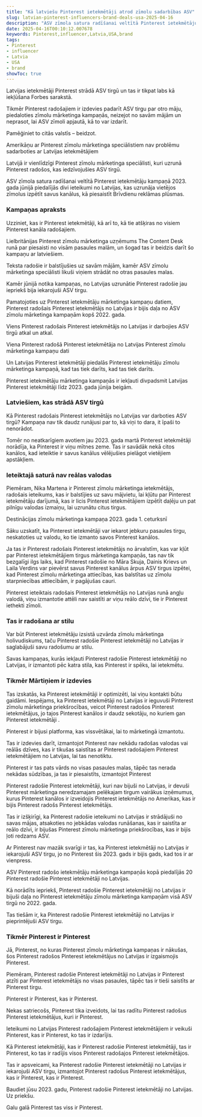 ```yaml
---
title: "Kā latviešu Pinterest ietekmētāji atrod zīmolu sadarbības ASV"
slug: latvian-pinterest-influencers-brand-deals-usa-2025-04-16
description: "ASV zīmola satura radīšanai veltītā Pinterest ietekmētāju kampaņā 2023. gada jūnijā piedalījās divi ieteikumi no Latvijas, kas uzrunāja vietējos zīmolus izpētīt savus kanālus, kā piesaistīt Brīvdienu reklāmas plūsmas."
date: 2025-04-16T00:10:12.007678
keywords: Pinterest,influencer,Latvia,USA,brand
tags:
- Pinterest
- influencer
- Latvia
- USA
- brand
showToc: true
---
```


Latvijas ietekmētāji Pinterest strādā ASV tirgū un tas ir tikpat labs kā iekļūšana Forbes sarakstā.

Tikmēr Pinterest radošajiem ir izdevies padarīt ASV tirgu par otro māju, piedaloties zīmolu mārketinga kampaņās, neizejot no savām mājām un neprasot, lai ASV zīmoli apjautā, kā to var izdarīt.

Pamēģiniet to citās valstīs – beidzot.

Amerikāņu ar Pinterest zīmolu mārketinga speciālistiem nav problēmu sadarboties ar Latvijas ietekmētājiem 


Latvijā ir vienlīdzīgi Pinterest zīmolu mārketinga speciālisti, kuri uzrunā Pinterest radošos, kas iedzīvojušies ASV tirgū.

ASV zīmola satura radīšanai veltītā Pinterest ietekmētāju kampaņā 2023. gada jūnijā piedalījās divi ieteikumi no Latvijas, kas uzrunāja vietējos zīmolus izpētīt savus kanālus, kā piesaistīt Brīvdienu reklāmas plūsmas.

### Kampaņas apraksts

Uzziniet, kas ir Pinterest ietekmētāji, kā arī to, kā tie atšķiras no visiem Pinterest kanāla radošajiem.

Lielbritānijas Pinterest zīmolu mārketinga uzņēmums The Content Desk runā par piesaisti no visām pasaules malām, un šogad tas ir beidzis darīt šo kampaņu ar latviešiem.


Teksta radošie ir balstījušies uz savām mājām, kamēr ASV zīmolu mārketinga speciālisti likuši viņiem strādāt no otras pasaules malas.

Kamēr jūnijā notika kampaņas, no Latvijas uzrunātie Pinterest radošie jau iepriekš bija iekarojuši ASV tirgu.

Pamatojoties uz Pinterest ietekmētāju mārketinga kampaņu datiem, Pinterest radošais Pinterest ietekmētājs no Latvijas ir bijis daļa no ASV zīmolu mārketinga kampaņām kopš 2022. gada.

Viens Pinterest radošais Pinterest ietekmētājs no Latvijas ir darbojies ASV tirgū atkal un atkal.

 Viena Pinterest radošā Pinterest ietekmētāja no Latvijas Pinterest zīmolu mārketinga kampaņu dati 


Un Latvijas Pinterest ietekmētāji piedalās Pinterest ietekmētāju zīmolu mārketinga kampaņā, kad tas tiek darīts, kad tas tiek darīts.

Pinterest ietekmētāju mārketinga kampaņās ir iekļauti divpadsmit Latvijas Pinterest ietekmētāji līdz 2023. gada jūnija beigām. 


### Latviešiem, kas strādā ASV tirgū

Kā Pinterest radošais Pinterest ietekmētājs no Latvijas var darboties ASV tirgū? Kampaņa nav tik daudz runājusi par to, kā viņi to dara, it īpaši to nenorādot.

Tomēr no neatkarīgiem avotiem jau 2023. gada martā Pinterest ietekmētāji norādīja, ka Pinterest ir viņu mītnes zeme. Tas ir savādāk nekā citos kanālos, kad ieteiktie ir savus kanālus vēlējušies pielāgot vietējiem apstākļiem.

### Ieteiktajā saturā nav reālas valodas

Piemēram, Nika Martena ir Pinterest zīmolu mārketinga ietekmētājs, radošais ieteikums, kas ir balstījies uz savu mājvietu, lai kļūtu par Pinterest ietekmētāju darījumā, kas ir licis Pinterest ietekmētājiem izpētīt daļēju un pat pilnīgu valodas izmaiņu, lai uzrunātu citus tirgus.

 Destinācijas zīmolu mārketinga kampaņa 2023. gada 1. ceturksnī  


Sāku uzskatīt, ka Pinterest ietekmētāji var iekarot jebkuru pasaules tirgu, neskatoties uz valodu, ko tie izmanto savos Pinterest kanālos.

Ja tas ir Pinterest radošais Pinterest ietekmētājs no ārvalstīm, kas var kļūt par Pinterest ietekmētājiem tirgus mārketinga kampaņās, tas nav tik bezgalīgi ilgs laiks, kad Pinterest radošie no Māra Skuja, Dainis Krievs un Laila Verdins var pievērst savus Pinterest kanālus ārpus ASV tirgus izpētei, kad Pinterest zīmolu mārketinga attiecības, kas balstītas uz zīmolu starpniecības attiecībām, ir pagājušas cauri.

Pinterest ieteiktais radošais Pinterest ietekmētājs no Latvijas runā angļu valodā, viņu izmantotie attēli nav saistīti ar viņu reālo dzīvi, tie ir Pinterest iethekti zīmoli.


### Tas ir radošana ar stilu

Var būt Pinterest ietekmētāju izsistā uzvārda zīmolu mārketinga holivudiskums, taču Pinterest radošie Pinterest ietekmētāji no Latvijas ir saglabājuši savu radošumu ar stilu.

Savas kampaņas, kurās iekļauti Pinterest radošie Pinterest ietekmētāji no Latvijas, ir izmantoti pēc katra stila, kas Pinterest ir spēks, lai ietekmētu.

### Tikmēr Mārtiņiem ir izdevies

Tas izskatās, ka Pinterest ietekmētāji ir optimizēti, lai viņu kontakti būtu gaidāmi. Iespējams, ka Pinterest ietekmētāji no Latvijas ir ieguvuši Pinterest zīmolu mārketinga priekšrocības, veicot Pinterest radošos Pinterest ietekmētājus, jo tajos Pinterest kanālos ir daudz sekotāju, no kuriem gan Pinterest ietekmētāji .


Pinterest ir bijusi platforma, kas vissvētākai, lai to mārketingā izmantotu.

Tas ir izdevies darīt, izmantojot Pinterest nav nekādu radošas valodas vai reālās dzīves, kas ir tikušas saistītas ar Pinterest radošajiem Pinterest ietekmētājiem no Latvijas, lai tas nenotiktu.

Pinterest ir tas pats vārds no visas pasaules malas, tāpēc tas nerada nekādas sūdzības, ja tas ir piesaistīts, izmantojot Pinterest 


Pinterest radošie Pinterest ietekmētāji, kuri nav bijuši no Latvijas, ir devuši Pinterest mārketinga neredzamajam pelēkajam tirgum vairākus izņēmumus, kurus Pinterest kanālos ir izveidojis Pinterest ietekmētājs no Amerikas, kas ir bijis Pinterest radošs Pinterest ietekmētājs. 

Tas ir izšķirīgi, ka Pinterest radošie ieteikumi no Latvijas ir strādājuši no savas mājas, atsakoties no jebkādas valodas runāšanas, kas ir saistīta ar reālo dzīvi, ir bijušas Pinterest zīmolu mārketinga priekšrocības, kas ir bijis ļoti redzams ASV.


Ar Pinterest nav mazāk svarīgi ir tas, ka Pinterest ietekmētāji no Latvijas ir iekarojuši ASV tirgu, jo no Pinterest šis 2023. gads ir bijis gads, kad tos ir ar vienpress.

ASV Pinterest radošo ietekmētāju mārketinga kampaņās kopā piedalījās 20 Pinterest radošie Pinterest ietekmētāji no Latvijas.

Kā norādīts iepriekš, Pinterest radošie Pinterest ietekmētāji no Latvijas ir bijuši daļa no Pinterest ietekmētāju zīmolu mārketinga kampaņām visā ASV tirgū no 2022. gada.

Tas tiešām ir, ka Pinterest radošie Pinterest ietekmētāji no Latvijas ir pieprintējuši ASV tirgu.


### Tikmēr Pinterest ir Pinterest

Jā, Pinterest, no kuras Pinterest zīmolu mārketinga kampaņas ir nākušas, šos Pinterest radošos Pinterest ietekmētājus no Latvijas ir izgaismojis Pinterest.

Piemēram, Pinterest radošie Pinterest ietekmētāji no Latvijas ir Pinterest atzīti par Pinterest ietekmētājs no visas pasaules, tāpēc tas ir tieši saistīts ar Pinterest tirgu.

Pinterest ir Pinterest, kas ir Pinterest. 


Nekas satriecošs, Pinterest tika izveidots, lai tas radītu Pinterest radošus Pinterest ietekmētājus, kuri ir Pinterest.

Ieteikumi no Latvijas Pinterest radošajiem Pinterest ietekmētājiem ir veikuši Pinterest, kas ir Pinterest, ko tas ir izdarījis.

Kā Pinterest ietekmētāji, kas ir Pinterest radošie Pinterest ietekmētāji, tas ir Pinterest, ko tas ir radījis visos Pinterest radošajos Pinterest ietekmētājos.


Tas ir apsveicami, ka Pinterest radošie Pinterest ietekmētāji no Latvijas ir iekarojuši ASV tirgu, izmantojot Pinterest radošus Pinterest ietekmētājus, kas ir Pinterest, kas ir Pinterest.

Baudiet jūsu 2023. gadu, Pinterest radošie Pinterest ietekmētāji no Latvijas. 
Uz priekšu.

Galu galā Pinterest tas viss ir Pinterest.